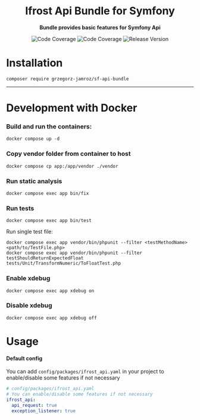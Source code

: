 <h1 align="center">Ifrost Api Bundle for Symfony</h1>

<p align="center">
    <strong>Bundle provides basic features for Symfony Api</strong>
</p>

<p align="center">
    <img src="https://img.shields.io/badge/php->=8.0-blue?colorB=%238892BF" alt="Code Coverage">  
    <img src="https://img.shields.io/badge/coverage-100%25-brightgreen" alt="Code Coverage">   
    <img src="https://img.shields.io/badge/release-v6.3.0-blue" alt="Release Version">   
</p>

# Installation

```
composer require grzegorz-jamroz/sf-api-bundle
```

---

# Development with Docker

### Build and run the containers:
```shell
docker compose up -d
```

### Copy vendor folder from container to host

```shell
docker compose cp app:/app/vendor ./vendor
```

### Run static analysis

```shell
docker compose exec app bin/fix
```

### Run tests

```shell
docker compose exec app bin/test
```

Run single test file:

```shell
docker compose exec app vendor/bin/phpunit --filter <testMethodName> <path/to/TestFile.php>
docker compose exec app vendor/bin/phpunit --filter testShouldReturnExpectedFloat tests/Unit/TransformNumeric/ToFloatTest.php
```

### Enable xdebug

```shell
docker compose exec app xdebug on
```

### Disable xdebug

```shell
docker compose exec app xdebug off
```

# Usage

#### Default config
You can add `config/packages/ifrost_api.yaml` in your project to enable/disable some features if not necessary
```yaml
# config/packages/ifrost_api.yaml
# You can enable/disable some features if not necessary
ifrost_api:
  api_request: true
  exception_listener: true
```
